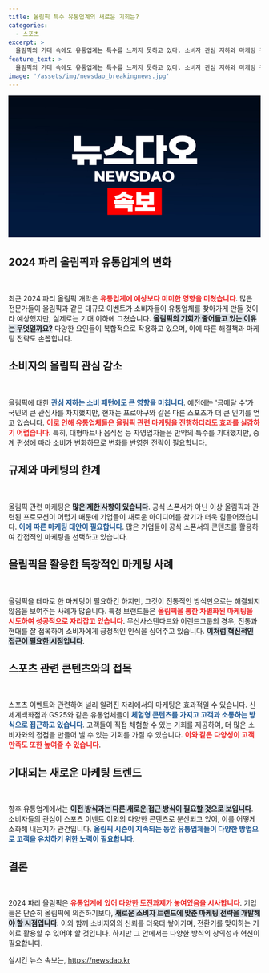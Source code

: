 ```yaml
---
title: 올림픽 특수 유통업계의 새로운 기회는?
categories:
  - 스포츠
excerpt: >
  올림픽의 기대 속에도 유통업계는 특수를 느끼지 못하고 있다. 소비자 관심 저하와 마케팅 규제로 열기가 식은 상황. 하지만, 독창적 접근과 새로운 시도로 변화를 꾀하는 기업들의 노력이 주목받고 있다!
feature_text: >
  올림픽의 기대 속에도 유통업계는 특수를 느끼지 못하고 있다. 소비자 관심 저하와 마케팅 규제로 열기가 식은 상황. 하지만, 독창적 접근과 새로운 시도로 변화를 꾀하는 기업들의 노력이 주목받고 있다!
image: '/assets/img/newsdao_breakingnews.jpg'
---
```


<p><img src="/assets/img/newsdao_breakingnews.jpg" alt="ranknews 속보" /></p>

<h2 data-ke-size="size26">2024 파리 올림픽과 유통업계의 변화</h2>

<p data-ke-size="size16">&nbsp;</p>

<p>최근 2024 파리 올림픽 개막은 <b><span style="color: #ee2323;">유통업계에 예상보다 미미한 영향을 미쳤습니다</span></b>. 많은 전문가들이 올림픽과 같은 대규모 이벤트가 소비자들이 유통업체를 찾아가게 만들 것이라 예상했지만, 실제로는 기대 이하에 그쳤습니다. <b><span style="background-color: #21538527;">올림픽의 기회가 줄어들고 있는 이유는 무엇일까요?</span></b> 다양한 요인들이 복합적으로 작용하고 있으며, 이에 따른 해결책과 마케팅 전략도 손꼽힙니다.</p>

<h2 data-ke-size="size26">소비자의 올림픽 관심 감소</h2>

<p data-ke-size="size16">&nbsp;</p>

<p>올림픽에 대한 <b><span style="color: #1a5490;">관심 저하는 소비 패턴에도 큰 영향을 미칩니다</span></b>. 예전에는 '금메달 수'가 국민의 큰 관심사를 차지했지만, 현재는 프로야구와 같은 다른 스포츠가 더 큰 인기를 얻고 있습니다. <b><span style="color: #ee2323;">이로 인해 유통업체들은 올림픽 관련 마케팅을 진행하더라도 효과를 실감하기 어렵습니다</span></b>. 특히, 대형마트나 음식점 등 자영업자들은 만약의 특수를 기대했지만, 중계 편성에 따라 소비가 변화하므로 변화를 반영한 전략이 필요합니다.</p>

<h2 data-ke-size="size26">규제와 마케팅의 한계</h2>

<p data-ke-size="size16">&nbsp;</p>

<p>올림픽 관련 마케팅은 <b><span style="background-color: #21538527;">많은 제한 사항이 있습니다</span></b>. 공식 스폰서가 아닌 이상 올림픽과 관련된 프로모션이 어렵기 때문에 기업들이 새로운 아이디어를 찾기가 더욱 힘들어졌습니다. <b><span style="color: #1a5490;">이에 따른 마케팅 대안이 필요합니다</span></b>. 많은 기업들이 공식 스폰서의 콘텐츠를 활용하여 간접적인 마케팅을 선택하고 있습니다.</p>

<h2 data-ke-size="size26">올림픽을 활용한 독창적인 마케팅 사례</h2>

<p data-ke-size="size16">&nbsp;</p>

<p>올림픽을 테마로 한 마케팅이 필요하긴 하지만, 그것이 전통적인 방식만으로는 해결되지 않음을 보여주는 사례가 많습니다. 특정 브랜드들은 <b><span style="color: #ee2323;">올림픽을 통한 차별화된 마케팅을 시도하여 성공적으로 자리잡고 있습니다</span></b>. 무신사스탠다드와 이랜드그룹의 경우, 전통과 현대를 잘 접목하여 소비자에게 긍정적인 인식을 심어주고 있습니다. <b><span style="background-color: #21538527;">이처럼 혁신적인 접근이 필요한 시점입니다</span></b>.</p>

<h2 data-ke-size="size26">스포츠 관련 콘텐츠와의 접목</h2>

<p data-ke-size="size16">&nbsp;</p>

<p>스포츠 이벤트와 관련하여 널리 알려진 자리에서의 마케팅은 효과적일 수 있습니다. 신세계백화점과 GS25와 같은 유통업체들이 <b><span style="color: #1a5490;">체험형 콘텐츠를 가지고 고객과 소통하는 방식으로 접근하고 있습니다</span></b>. 고객들이 직접 체험할 수 있는 기회를 제공하여, 더 많은 소비자와의 접점을 만들어 낼 수 있는 기회를 가질 수 있습니다. <b><span style="color: #ee2323;">이와 같은 다양성이 고객 만족도 또한 높여줄 수 있습니다</span></b>.</p>

<h2 data-ke-size="size26">기대되는 새로운 마케팅 트렌드</h2>

<p data-ke-size="size16">&nbsp;</p>

<p>향후 유통업계에서는 <b><span style="background-color: #21538527;">이전 방식과는 다른 새로운 접근 방식이 필요할 것으로 보입니다</span></b>. 소비자들의 관심이 스포츠 이벤트 이외의 다양한 콘텐츠로 분산되고 있어, 이를 어떻게 소화해 내는지가 관건입니다. <b><span style="color: #1a5490;">올림픽 시즌이 지속되는 동안 유통업체들이 다양한 방법으로 고객을 유치하기 위한 노력이 필요합니다</span></b>.</p>

<h2 data-ke-size="size26">결론</h2>

<p data-ke-size="size16">&nbsp;</p>

<p>2024 파리 올림픽은 <b><span style="color: #ee2323;">유통업계에 있어 다양한 도전과제가 놓여있음을 시사합니다</span></b>. 기업들은 단순히 올림픽에 의존하기보다, <b><span style="background-color: #21538527;">새로운 소비자 트렌드에 맞춘 마케팅 전략을 개발해야 할 시점입니다</span></b>. 이와 함께 소비자와의 신뢰를 더욱더 쌓아가며, 전환기를 맞이하는 기회로 활용할 수 있어야 할 것입니다. 하지만 그 안에서는 다양한 방식의 창의성과 혁신이 필요합니다.</p>
실시간 뉴스 속보는, <a href="https://newsdao.kr" rel="dofollow">https://newsdao.kr</a>


